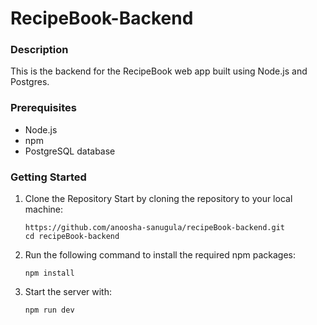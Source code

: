 # RecipeBook-Backend

### Description

This is the backend for the RecipeBook web app built using Node.js and Postgres.

### Prerequisites

- Node.js
- npm
- PostgreSQL database

### Getting Started

1.  Clone the Repository
    Start by cloning the repository to your local machine:

        https://github.com/anoosha-sanugula/recipeBook-backend.git
        cd recipeBook-backend

2.  Run the following command to install the required npm packages:

        npm install

3.  Start the server with:

        npm run dev
